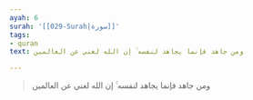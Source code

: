 ```yaml
---
ayah: 6
surah: '[[029-Surah|سورة]]'
tags:
- quran
text: ومن جاهد فإنما يجاهد لنفسه ۚ إن الله لغني عن العالمين

---
```

> ومن جاهد فإنما يجاهد لنفسه ۚ إن الله لغني عن العالمين
